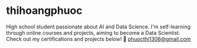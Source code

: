 # thihoangphuoc
High school student passionate about AI and Data Science. I'm self-learning through online courses and projects, aiming to become a Data Scientist. Check out my certifications and projects below! 📩 phuocthi1306@gmail.com
